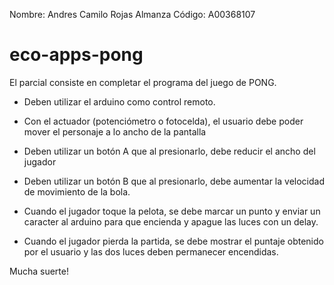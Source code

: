 Nombre: Andres Camilo Rojas Almanza 
Código: A00368107


# eco-apps-pong

El parcial consiste en completar el programa del juego de PONG.

- Deben utilizar el arduino como control remoto.

- Con el actuador (potenciómetro o fotocelda), el usuario debe poder mover el personaje a lo ancho de la pantalla

- Deben utilizar un botón A que al presionarlo, debe reducir el ancho del jugador

- Deben utilizar un botón B que al presionarlo, debe aumentar la velocidad de movimiento de la bola.

- Cuando el jugador toque la pelota, se debe marcar un punto y enviar un caracter al arduino para que encienda y apague las luces con un delay.

- Cuando el jugador pierda la partida, se debe mostrar el puntaje obtenido por el usuario y las dos luces deben permanecer encendidas.


Mucha suerte!